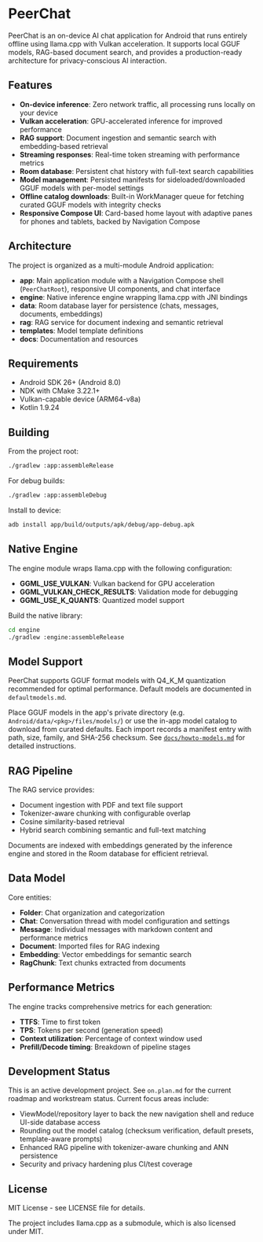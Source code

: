 # PeerChat

PeerChat is an on-device AI chat application for Android that runs entirely offline using llama.cpp with Vulkan acceleration. It supports local GGUF models, RAG-based document search, and provides a production-ready architecture for privacy-conscious AI interaction.

## Features

- **On-device inference**: Zero network traffic, all processing runs locally on your device
- **Vulkan acceleration**: GPU-accelerated inference for improved performance
- **RAG support**: Document ingestion and semantic search with embedding-based retrieval
- **Streaming responses**: Real-time token streaming with performance metrics
- **Room database**: Persistent chat history with full-text search capabilities
- **Model management**: Persisted manifests for sideloaded/downloaded GGUF models with per-model settings
- **Offline catalog downloads**: Built-in WorkManager queue for fetching curated GGUF models with integrity checks
- **Responsive Compose UI**: Card-based home layout with adaptive panes for phones and tablets, backed by Navigation Compose

## Architecture

The project is organized as a multi-module Android application:

- **app**: Main application module with a Navigation Compose shell (`PeerChatRoot`), responsive UI components, and chat interface
- **engine**: Native inference engine wrapping llama.cpp with JNI bindings
- **data**: Room database layer for persistence (chats, messages, documents, embeddings)
- **rag**: RAG service for document indexing and semantic retrieval
- **templates**: Model template definitions
- **docs**: Documentation and resources

## Requirements

- Android SDK 26+ (Android 8.0)
- NDK with CMake 3.22.1+
- Vulkan-capable device (ARM64-v8a)
- Kotlin 1.9.24

## Building

From the project root:

```bash
./gradlew :app:assembleRelease
```

For debug builds:

```bash
./gradlew :app:assembleDebug
```

Install to device:

```bash
adb install app/build/outputs/apk/debug/app-debug.apk
```

## Native Engine

The engine module wraps llama.cpp with the following configuration:

- **GGML_USE_VULKAN**: Vulkan backend for GPU acceleration
- **GGML_VULKAN_CHECK_RESULTS**: Validation mode for debugging
- **GGML_USE_K_QUANTS**: Quantized model support

Build the native library:

```bash
cd engine
./gradlew :engine:assembleRelease
```

## Model Support

PeerChat supports GGUF format models with Q4_K_M quantization recommended for optimal performance. Default models are documented in `defaultmodels.md`.

Place GGUF models in the app's private directory (e.g. `Android/data/<pkg>/files/models/`) or use the in-app model catalog to download from curated defaults. Each import records a manifest entry with path, size, family, and SHA-256 checksum. See [`docs/howto-models.md`](docs/howto-models.md) for detailed instructions.

## RAG Pipeline

The RAG service provides:

- Document ingestion with PDF and text file support
- Tokenizer-aware chunking with configurable overlap
- Cosine similarity-based retrieval
- Hybrid search combining semantic and full-text matching

Documents are indexed with embeddings generated by the inference engine and stored in the Room database for efficient retrieval.

## Data Model

Core entities:

- **Folder**: Chat organization and categorization
- **Chat**: Conversation thread with model configuration and settings
- **Message**: Individual messages with markdown content and performance metrics
- **Document**: Imported files for RAG indexing
- **Embedding**: Vector embeddings for semantic search
- **RagChunk**: Text chunks extracted from documents

## Performance Metrics

The engine tracks comprehensive metrics for each generation:

- **TTFS**: Time to first token
- **TPS**: Tokens per second (generation speed)
- **Context utilization**: Percentage of context window used
- **Prefill/Decode timing**: Breakdown of pipeline stages

## Development Status

This is an active development project. See `on.plan.md` for the current roadmap and workstream status. Current focus areas include:

- ViewModel/repository layer to back the new navigation shell and reduce UI-side database access
- Rounding out the model catalog (checksum verification, default presets, template-aware prompts)
- Enhanced RAG pipeline with tokenizer-aware chunking and ANN persistence
- Security and privacy hardening plus CI/test coverage

## License

MIT License - see LICENSE file for details.

The project includes llama.cpp as a submodule, which is also licensed under MIT.
